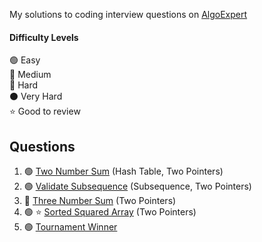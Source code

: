 My solutions to coding interview questions on [AlgoExpert](https://www.algoexpert.io)

#### Difficulty Levels

🟢 Easy  
🔵 Medium  
🔴 Hard  
⚫️ Very Hard  
⭐ Good to review

## Questions

1. 🟢 [Two Number Sum](two-number-sum.md) (Hash Table, Two Pointers)
2. 🟢 [Validate Subsequence](validate-subsequence.md) (Subsequence, Two Pointers)
3. 🔵 [Three Number Sum](three-number-sum.md) (Two Pointers)
4. 🟢 ⭐ [Sorted Squared Array](sorted-squared-array.md) (Two Pointers)
5. 🟢 [Tournament Winner](tournament-winner.md)
